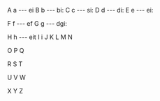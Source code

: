 A a --- ei
B b --- bi:
C c --- si:
D d --- di:
E e --- ei:

F f --- ef
G g --- dgi:

H h --- eit
I i
J
K
L
M
N

O
P
Q

R
S
T

U
V
W

X
Y
Z
